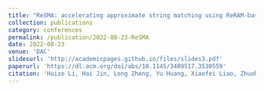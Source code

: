 ```yaml
---
title: "ReSMA: accelerating approximate string matching using ReRAM-based content addressable memory"
collection: publications
category: conferences
permalink: /publication/2022-08-23-ReSMA
date: 2022-08-23
venue: 'DAC'
slidesurl: 'http://academicpages.github.io/files/slides3.pdf'
paperurl: 'https://dl.acm.org/doi/abs/10.1145/3489517.3530559'
citation: 'Huize Li, Hai Jin, Long Zheng, Yu Huang, Xiaofei Liao, Zhuohui Duan, Dan Chen, and Chuangyi Gui. (2022). &quot;ReSMA: accelerating approximate string matching using ReRAM-based content addressable memory.&quot; <i>In Proceedings of the 59th ACM/IEEE Design Automation Conference (DAC)</i>. pp. 991-996.'
---
```

